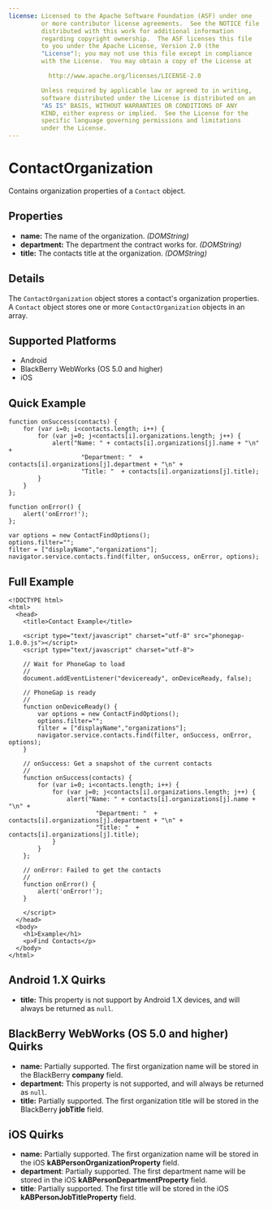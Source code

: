 ```yaml
---
license: Licensed to the Apache Software Foundation (ASF) under one
         or more contributor license agreements.  See the NOTICE file
         distributed with this work for additional information
         regarding copyright ownership.  The ASF licenses this file
         to you under the Apache License, Version 2.0 (the
         "License"); you may not use this file except in compliance
         with the License.  You may obtain a copy of the License at

           http://www.apache.org/licenses/LICENSE-2.0

         Unless required by applicable law or agreed to in writing,
         software distributed under the License is distributed on an
         "AS IS" BASIS, WITHOUT WARRANTIES OR CONDITIONS OF ANY
         KIND, either express or implied.  See the License for the
         specific language governing permissions and limitations
         under the License.
---
```


ContactOrganization
===================

Contains organization properties of a `Contact` object.

Properties
----------

- __name:__ The name of the organization. _(DOMString)_
- __department:__ The department the contract works for. _(DOMString)_
- __title:__ The contacts title at the organization. _(DOMString)_

Details
-------

The `ContactOrganization` object stores a contact's organization properties.  A `Contact` object stores one or more `ContactOrganization` objects in an array. 

Supported Platforms
-------------------

- Android
- BlackBerry WebWorks (OS 5.0 and higher)
- iOS

Quick Example
-------------

    function onSuccess(contacts) {
		for (var i=0; i<contacts.length; i++) {
			for (var j=0; j<contacts[i].organizations.length; j++) {
				alert("Name: " + contacts[i].organizations[j].name + "\n" + 
						"Department: "  + contacts[i].organizations[j].department + "\n" + 
						"Title: "  + contacts[i].organizations[j].title);
			}
		}
    };

    function onError() {
        alert('onError!');
    };

    var options = new ContactFindOptions();
	options.filter="";
	filter = ["displayName","organizations"];
    navigator.service.contacts.find(filter, onSuccess, onError, options);

Full Example
------------

    <!DOCTYPE html>
    <html>
      <head>
        <title>Contact Example</title>

        <script type="text/javascript" charset="utf-8" src="phonegap-1.0.0.js"></script>
        <script type="text/javascript" charset="utf-8">

        // Wait for PhoneGap to load
        //
        document.addEventListener("deviceready", onDeviceReady, false);

        // PhoneGap is ready
        //
        function onDeviceReady() {
			var options = new ContactFindOptions();
			options.filter="";
			filter = ["displayName","organizations"];
			navigator.service.contacts.find(filter, onSuccess, onError, options);
        }
    
        // onSuccess: Get a snapshot of the current contacts
        //
		function onSuccess(contacts) {
			for (var i=0; i<contacts.length; i++) {
				for (var j=0; j<contacts[i].organizations.length; j++) {
					alert("Name: " + contacts[i].organizations[j].name + "\n" + 
							"Department: "  + contacts[i].organizations[j].department + "\n" + 
							"Title: "  + contacts[i].organizations[j].title);
				}
			}
		};
    
        // onError: Failed to get the contacts
        //
        function onError() {
            alert('onError!');
        }

        </script>
      </head>
      <body>
        <h1>Example</h1>
        <p>Find Contacts</p>
      </body>
    </html>
	
Android 1.X Quirks
------------------

- __title:__ This property is not support by Android 1.X devices, and will always be returned as `null`. 

BlackBerry WebWorks (OS 5.0 and higher) Quirks
--------------------------------------------

- __name:__ Partially supported.  The first organization name will be stored in the BlackBerry __company__ field.
- __department:__ This property is not supported, and will always be returned as `null`.
- __title:__ Partially supported.  The first organization title will be stored in the BlackBerry __jobTitle__ field.

iOS Quirks
-----------
- __name:__ Partially supported.  The first organization name will be stored in the iOS __kABPersonOrganizationProperty__ field.
- __department__: Partially supported.  The first department name will be stored in the iOS __kABPersonDepartmentProperty__ field.
- __title__: Partially supported.  The first title will be stored in the iOS __kABPersonJobTitleProperty__ field.


